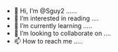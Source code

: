 - 👋 Hi, I’m @Sguy2 ......
- 👀 I’m interested in reading ....
- 🌱 I’m currently learning .....
- 💞️ I’m looking to collaborate on ....
- 📫 How to reach me .....

<!---
Sguy2/Sguy2 is a ✨ special ✨ repository because its `README.md` (this file) appears on your GitHub profile.
You can click the Preview link to take a look at your changes.
--->
